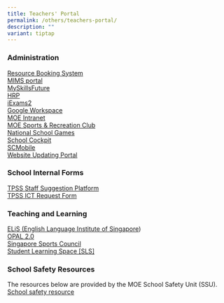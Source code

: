 ```yaml
---
title: Teachers' Portal
permalink: /others/teachers-portal/
description: ""
variant: tiptap
---
```

<h3>Administration</h3>
<p><a href="https://rbs.avero-tech.com" rel="noopener noreferrer nofollow" target="_blank">Resource Booking System</a> 
<br><a href="https://idp.mims.moe.gov.sg/nidp/saml2/sso" rel="noopener noreferrer nofollow" target="_blank">MIMS portal</a> 
<br><a href="https://www.myskillsfuture.gov.sg/content/student/en/secondary/about/myskillsfuture-for-students.html" rel="noopener noreferrer nofollow" target="_blank">MySkillsFuture</a> 
<br><a href="https://www.hrp.gov.sg/hrp/#/" rel="noopener noreferrer nofollow" target="_blank">HRP</a> 
<br><a href="https://iexams.seab.gov.sg/sso/login?service=https%3A%2F%2Fiexams.seab.gov.sg%2Fsso%2Foauth2.0%2FcallbackAuthorize%3Fclient_id%3Diexams2-prod%26redirect_uri%3Dhttps%253A%252F%252Fiexams.seab.gov.sg%252Fiexams2%252Flogin%252Foauth2%252Fcode%252Fiexams2-prod%26response_type%3Dcode%26client_name%3DCasOAuthClient%22" rel="noopener noreferrer nofollow" target="_blank">iExams2</a> 
<br><a href="https://workspace.google.com/dashboard?pli=1" rel="noopener noreferrer nofollow" target="_blank">Google Workspace</a> 
<br><a href="https://intranet.moe.gov.sg" rel="noopener noreferrer nofollow" target="_blank">MOE Intranet</a> 
<br><a href="https://www.mesrc.net/" rel="noopener noreferrer nofollow" target="_blank">MOE Sports &amp; Recreation Club</a> 
<br><a href="https://nsg.moe.edu.sg/nis/#/" rel="noopener noreferrer nofollow" target="_blank">National School Games</a> 
<br><a href="https://idp.mims.moe.gov.sg/nidp/saml2/sso?SAMLRequest=fZHLbsIwEEV%2FJZp93oSCRYJoESoSVRGELrozjkncJnbqcaJ%2BfkMCEnTB0uN75nHvbP5blVbLNQolY%2FAdDywumcqEzGM4pCt7AvNkhrQqg5osGlPIHf9pOBqrAyWS4SeGRkuiKAokklYciWFkv3jbkMDxSK2VUUyVYC0QuTbdqBclsam43nPdCsYPu00MhTE1EtdFVihVMsW%2Ba2GcSnEnV62DuXue5SIqsJbdAkJS0y995URWO5Wo8BaRXbHnggFcKc14f0YMRjccrPUyBhp5eeZnpzBjhUef%2BCiaToMiC9lJhOHXsRPhliKKlsdwoiWeMcSGryUaKk0MgRdEtjexPT%2F1xsQfk2Dk%2BKPoE6zt5fZnIQdPHxl1HERIXtN0a2%2Ff9ylYH9dsOgFckiD9dH0bwePG9Oo7JP%2Fcvfdr5t72Ty7P%2B%2BCTPw%3D%3D&amp;RelayState=https%3A%2F%2Fschoolcockpit.moe.gov.sg%2FCP%2Fscapp%2Fsecurity&amp;SigAlg=http%3A%2F%2Fwww.w3.org%2F2001%2F04%2Fxmldsig-more%23rsa-sha256&amp;Signature=fn50eaMvCV1rAtISzPJOeh8%2BEbbt%2BMwBXBb55B4A8dbeIHAs%2BCsbkJY%2BYHL8F4dTbUqiKk9TjKJqAPas16pAzk06RIAm%2BkYDw8VY4YD3JZ0X2jZSli2g0%2B3wRXYv6YlSIHg6KT1Y%2BkRsng7dtDwQTPQPFw6u0NGpzLkdek%2FjFo9J32zmb4xwydCnve%2FiyQA1vaq6abV7WrJcX1ozxzrp4fvOXDi9Ql6cR3vKEyIkrksMnOAjKQFehiQezizVqywKdvpdad0bZxCIMAyyItdggitksVy8YIm4rkYlYfVJtnL%2BDpvzqep8xOmby8nov2uyvDn%2FIoTv992UqTJ9AzhBsHz8yw0%2B3uFo%2FVfgCMaKXGS%2FybSJ%2FEW62r1vc5aIuvUOFwC8Nd9DMDWZl%2BJb3hb%2FxA9mCqJp4fMcR4NRX5BuRtBS2NB5Bcik2798FR88QunDLkZB2G6L6EClHiHiP%2FYe7%2BUaAZYCx%2FIAeckFgdyotRFLPwSY8iP1Ln0WZ%2FI9VBkmJOTY4LlfFNXqch%2FLU4l3T8%2FAnp7UgW1PqfC4Xwo7F40adluUsifaUkK1%2F5QDyW0pX6a%2BTXkay50OTkjfI9JdsMvL0okF8WR1gYB%2FdhtsQtQtOtm3AWG%2FVbLEeSGnjn0oxAMvDVbLFVryOL71s659NxSDrbLE99xiCYy2QUqN7NY%3D" rel="noopener noreferrer nofollow" target="_blank">School Cockpit</a> 
<br><a href="https://scmobile.moe.edu.sg/login" rel="noopener noreferrer nofollow" target="_blank">SCMobile</a> 
<br><a href="https://nebulous-crawdad-f32.notion.site/Welcome-to-Website-Updating-Portal-by-Corporate-Communications-Committee-392cdc06a76a49b0aecdf51702b98823" rel="noopener noreferrer nofollow" target="_blank">Website Updating Portal</a>
</p>
<h3>School Internal Forms</h3>
<p><a href="https://docs.google.com/forms/d/e/1FAIpQLSc4H2v2Foe91W71JoKSDhlv73CFpOgJBRWLEA_l1aG5D9OgaQ/viewform?vc=0&amp;c=0&amp;w=1&amp;litebox=1" rel="noopener noreferrer nofollow" target="_blank">TPSS Staff Suggestion Platform</a> 
<br><a href="https://docs.google.com/forms/d/e/1FAIpQLSdUB7RgLJ0oCl2XpQE4TlDzHN1Hz4xIBzlwi1gyuJw_ZqJWqA/viewform" rel="noopener noreferrer nofollow" target="_blank">TPSS ICT Request Form</a>
</p>
<h3>Teaching and Learning</h3>
<p><a href="https://academyofsingaporeteachers.moe.edu.sg/elis" rel="noopener noreferrer nofollow" target="_blank">ELiS (English Language Institute of Singapore</a>)
<br><a href="https://idm.opal2.moe.edu.sg/account/login?returnUrl=%2Fconnect%2Fauthorize%2Fcallback%3Fresponse_type%3Dcode%26client_id%3DOpal2WebApp%26state%3DgLnJjdvhqoTm8rYfvx3zuAKXIwWcyJaBmkn8Kdea8cHX-%26redirect_uri%3Dhttps%253A%252F%252Fwww.opal2.moe.edu.sg%252Fapp%252Findex.html%26scope%3Dcxprofile%2520openid%2520cxDomainInternalApi%26code_challenge%3DPZ2fBl6FjMSxAmmVIVvIWVShcR6vCi1u5CT0i6Grbs0%26code_challenge_method%3DS256%26nonce%3DgLnJjdvhqoTm8rYfvx3zuAKXIwWcyJaBmkn8Kdea8cHX-" rel="noopener noreferrer nofollow" target="_blank">OPAL 2.0</a>&nbsp;
<br><a href="https://www.sportsingapore.gov.sg/" rel="noopener noreferrer nofollow" target="_blank">Singapore Sports Council</a>
<br><a href="https://vle.learning.moe.edu.sg/login" rel="noopener noreferrer nofollow" target="_blank">Student Learning Space [SLS]</a>
</p>
<h3>School Safety Resources</h3>
<p>The resources below are provided by the MOE School Safety Unit (SSU).
<a href="http://intranet.moe.gov.sg/schoolsafety/Pages/index.aspx" rel="noopener noreferrer nofollow" target="_blank">School safety resource</a>
</p>